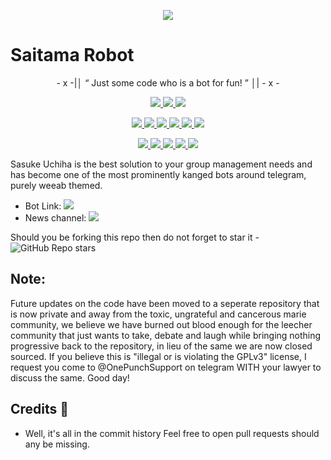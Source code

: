 <p align="center">
  <img src="https://telegra.ph/file/3d074028bea23b8087a14.jpg">
</p>

# Saitama Robot

<p align="center">
- x -|│  “	Just some code who is a bot for fun! ”  │| - x -
</p>

<p align="center">
<a href="https://app.codacy.com/gh/AuraMoon553/sasuke_probot?utm_source=github.com&utm_medium=referral&utm_content=AuraMoon553/sasuke_Probot&utm_campaign=Badge_Grade_Settings" alt="Codacy Badge">
<img src="https://api.codacy.com/project/badge/Grade/6141417ceaf84545bab6bd671503df51" /> </a>
<a href="https://github.com/AuraMoon553/sasuke_probot" alt="Libraries.io dependency status for GitHub repo"> <img src="https://img.shields.io/librariesio/github/AuraMoon553/sasuke_probot" /> </a>
<a href="http://hits.dwyl.com/AuraMoon553/sasuke_probot" alt="HitCount"> <img src="http://hits.dwyl.com/AuraMoon553/sasuke_probot.svg" /> </a>
</p>
<p align="center">
<a href="https://github.com/AuraMoon553/sasuke_probot" alt="GitHub closed issues"> <img src="https://img.shields.io/github/issues-closed-raw/AuraMoon553/sasuke_probot?style=flat&logo=github&color=success" /> </a>
<a href="https://github.com/AuraMoon553/sasuke_probot" alt="GitHub commit activity"> <img src="https://img.shields.io/github/commit-activity/m/AuraMoon553/sasuke_probot" /> </a>
<a href="https://github.com/AuraMoon553/sasuke_probot" alt="GitHub contributors"> <img src="https://img.shields.io/github/contributors/AuraMoon553/sasuke_probot?style=flat&logo=github" /> </a>
<a href="https://github.com/AuraMoon553/sasuke_probot" alt="GitHub forks"> <img src="https://img.shields.io/github/forks/AuraMoon553/sasuke_probot?label=Forks&logo=github" /> </a>
<a href="https://github.com/AuraMoon553/sasuke_probot" alt="GitHub closed pull requests"> <img src="https://img.shields.io/github/issues-pr-closed-raw/AuraMoon553/sasuke_probot?color=success" /> </a>
<a href="https://github.com/AuraMoon553/sasuke_probot" alt="GitHub issues"> <img src="https://img.shields.io/github/issues-raw/AuraMoon553/sasuke_probot?style=flat&logo=github&color=yellow" /> </a>
</p>
<p align="center">
<a href="https://github.com/AuraMoon553/sasuke_probot" alt="GitHub release (latest by date including pre-releases)"> <img src="https://img.shields.io/github/v/release/AuraMoon553/sasuke_probot?include_prereleases?style=flat&logo=github" /> </a>
<a href="https://www.python.org/" alt="made-with-python"> <img src="https://img.shields.io/badge/Made%20with-Python-1f425f.svg?style=flat&logo=python&color=blue" /> </a>
<a href="https://github.com/AuraMoon553/sasuke_probot" alt="Docker!"> <img src="https://aleen42.github.io/badges/src/docker.svg" /> </a>
<a href="https://github.com/AuraMoon553/sasuke_probot" alt="GitHub repo size"> <img src="https://img.shields.io/github/repo-size/AuraMoon553/sasuke_probot" /> </a>
<a href="https://github.com/AuraMoon553/sasuke_probot/blob/master/LICENSE" alt="GPLv3 license"> <img src="https://img.shields.io/badge/License-GPLv3-blue.svg" /> </a>




Sasuke Uchiha is the best solution to your group management needs and has become one of the most prominently kanged bots around telegram, purely weeab themed.

* Bot Link:  <a href="https://t.me/Sasuke_Uchiha_Robot" alt="Sasuke Uchiha"> <img src="https://img.shields.io/badge/%F0%9F%A4%96%20-Sasuke-blue" /> </a>
* News channel: <a  href="https://t.me/sasu_updates" alt="Sasuke Uchiha Updates"> <img  src="https://img.shields.io/badge/%F0%9F%92%A1-Sasuke%20Uchiha%20Updates-9cf" /> </a>

Should you be forking this repo then do not forget to star it - <img alt="GitHub Repo stars" src="https://img.shields.io/github/stars/AuraMoon553/sasuke_probot?color=white&label=%F0%9F%8C%9F%20star">

## Note:
Future updates on the code have been moved to a seperate repository that is now private and away from the toxic, ungrateful and cancerous marie community, we believe we have burned out blood enough for the leecher community that just wants to take, debate and laugh while bringing nothing progressive back to the repository, in lieu of the same we are now closed sourced. 
If you believe this is "illegal or is violating the GPLv3" license, I request you come to @OnePunchSupport on telegram WITH your lawyer to discuss the same.
Good day! 

## Credits 📍
* Well, it's all in the commit history
Feel free to open pull requests should any be missing.
